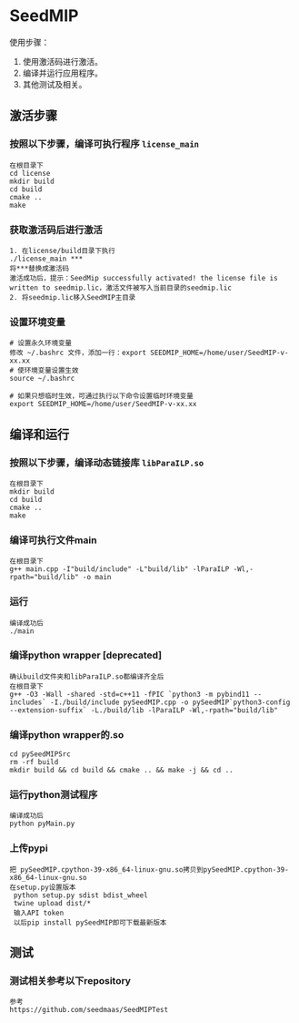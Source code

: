 # SeedMIP

使用步骤：
1. 使用激活码进行激活。
2. 编译并运行应用程序。
3. 其他测试及相关。

## 激活步骤
### 按照以下步骤，编译可执行程序 `license_main`
```
在根目录下
cd license
mkdir build
cd build
cmake ..
make
```
### 获取激活码后进行激活
```
1. 在license/build目录下执行
./license_main ***
将***替换成激活码
激活成功后，提示：SeedMip successfully activated! the license file is written to seedmip.lic，激活文件被写入当前目录的seedmip.lic
2. 将seedmip.lic移入SeedMIP主目录
```
### 设置环境变量
```
# 设置永久环境变量
修改 ~/.bashrc 文件，添加一行：export SEEDMIP_HOME=/home/user/SeedMIP-v-xx.xx
# 使环境变量设置生效
source ~/.bashrc

# 如果只想临时生效，可通过执行以下命令设置临时环境变量
export SEEDMIP_HOME=/home/user/SeedMIP-v-xx.xx
```


## 编译和运行
### 按照以下步骤，编译动态链接库 `libParaILP.so`
```
在根目录下
mkdir build
cd build
cmake ..
make
```

### 编译可执行文件main

```
在根目录下
g++ main.cpp -I"build/include" -L"build/lib" -lParaILP -Wl,-rpath="build/lib" -o main
```

### 运行

```
编译成功后
./main
```

### 编译python wrapper [deprecated]

```
确认build文件夹和libParaILP.so都编译齐全后
在根目录下
g++ -O3 -Wall -shared -std=c++11 -fPIC `python3 -m pybind11 --includes` -I./build/include pySeedMIP.cpp -o pySeedMIP`python3-config --extension-suffix` -L./build/lib -lParaILP -Wl,-rpath="build/lib"
```

### 编译python wrapper的.so

```
cd pySeedMIPSrc
rm -rf build
mkdir build && cd build && cmake .. && make -j && cd .. 
```

### 运行python测试程序

```
编译成功后
python pyMain.py
```

### 上传pypi 

```
把 pySeedMIP.cpython-39-x86_64-linux-gnu.so拷贝到pySeedMIP.cpython-39-x86_64-linux-gnu.so
在setup.py设置版本
 python setup.py sdist bdist_wheel
 twine upload dist/*
 输入API token
 以后pip install pySeedMIP即可下载最新版本
```

## 测试
### 测试相关参考以下repository
```
参考
https://github.com/seedmaas/SeedMIPTest
```
